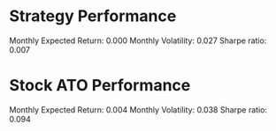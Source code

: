 # Strategy Performance
Monthly Expected Return: 0.000
Monthly Volatility: 0.027
Sharpe ratio: 0.007
# Stock ATO Performance
Monthly Expected Return: 0.004
Monthly Volatility: 0.038
Sharpe ratio: 0.094
